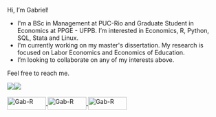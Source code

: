 Hi, I’m Gabriel!

- I'm a BSc in Management at PUC-Rio and Graduate Student in Economics at PPGE - UFPB. I’m interested in Economics, R, Python, SQL, Stata and Linux.
- I'm currently working on my master's dissertation. My research is focused on Labor Economics and Economics of Education.
- I’m looking to collaborate on any of my interests above.

Feel free to reach me.

<div>
<a href="https://github.com/gmbneves/github-readme-stats">
  <img align="center" src="https://github-readme-stats.vercel.app/api?username=gmbneves&count_private=true&show_icons=true&theme=dark" /><img align="center" src="https://github-readme-stats.vercel.app/api/top-langs/?username=gmbneves&&show_icons=true&langs_count=8&theme=dark" />
</div>

<div style="display: inline_block"><br>
  <img align="center" alt="Gab-R" height="30" width="90" src="https://img.shields.io/badge/R-276DC3?style=for-the-badge&logo=r&logoColor=white">
  <img align="center" alt="Gab-R" height="30" width="90" src="https://img.shields.io/badge/Python-14354C?style=for-the-badge&logo=python&logoColor=white">
  <img align="center" alt="Gab-R" height="30" width="90" src="https://img.shields.io/badge/SQLite-07405E?style=for-the-badge&logo=sqlite&logoColor=white">
</div>
